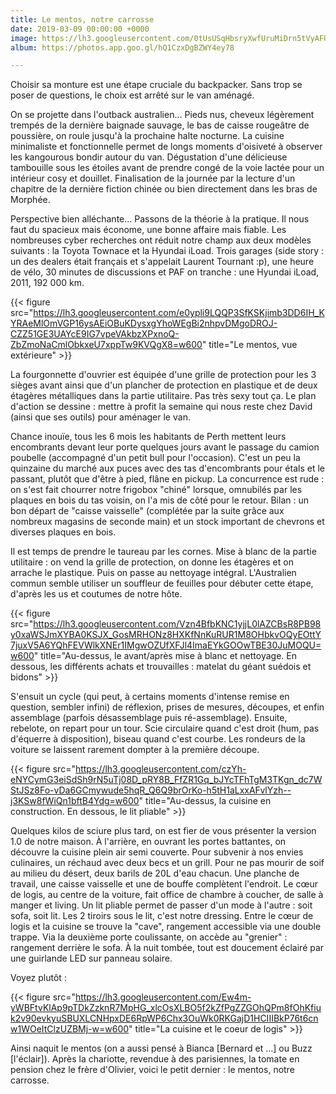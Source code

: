 ```yaml
---
title: Le mentos, notre carrosse
date: 2019-03-09 00:00:00 +0000
image: https://lh3.googleusercontent.com/0tUsUSqHbsryXwfUruMiDrn5tVyAFUzHU6wzAAirNJC3OTJmhz2BRT0L_1xcn0Wt1RYD83XuWEuIoiZucjv8XqCduNN3ZBWvRv-bs7l28rXGuxkT2XgP-bK1tHZnjPobEYej7vddu5I=w600
album: https://photos.app.goo.gl/hQ1CzxDgBZWY4ey78

---
```

Choisir sa monture est une étape cruciale du backpacker. Sans trop se poser de questions, le choix est arrêté sur le van aménagé.

On se projette dans l'outback australien... Pieds nus, cheveux légèrement trempés de la dernière baignade sauvage, le bas de caisse rougeâtre de poussière, on roule jusqu'à la prochaine halte nocturne. La cuisine minimaliste et fonctionnelle permet de longs moments d'oisiveté à observer les kangourous bondir autour du van. Dégustation d'une délicieuse tambouille sous les étoiles avant de prendre congé de la voie lactée pour un intérieur cosy et douillet. Finalisation de la journée par la lecture d'un chapitre de la dernière fiction chinée ou bien directement dans les bras de Morphée.

Perspective bien alléchante... Passons de la théorie à la pratique. Il nous faut du spacieux mais économe, une bonne affaire mais fiable. Les nombreuses cyber recherches ont réduit notre champ aux deux modèles suivants : la Toyota Townace et la Hyundai iLoad. Trois garages (side story : un des dealers était français et s'appelait Laurent Tournant :p), une heure de vélo, 30 minutes de discussions et PAF on tranche : une Hyundai iLoad, 2011, 192 000 km.

{{< figure src="https://lh3.googleusercontent.com/e0ypli9LQQP3SfKSKjimb3DD6IH_KYRAeMlOmVGP16ysAEiOBuKDysxgYhoWEgBi2nhpvDMgoDROJ-CZZ51GE3UAYcE9IG7vpeVAkbzXPxnoQ-ZbZmoNaCmlObkxeU7xppTw9KVQgX8=w600" title="Le mentos, vue extérieure" >}}

La fourgonnette d'ouvrier est équipée d'une grille de protection pour les 3 sièges avant ainsi que d'un plancher de protection en plastique et de deux étagères métalliques dans la partie utilitaire. Pas très sexy tout ça. Le plan d'action se dessine : mettre à profit la semaine qui nous reste chez David (ainsi que ses outils) pour aménager le van.

Chance inouïe, tous les 6 mois les habitants de Perth mettent leurs encombrants devant leur porte quelques jours avant le passage du camion poubelle (accompagné d'un petit bull pour l'occasion). C'est un peu la quinzaine du marché aux puces avec des tas d'encombrants pour étals et le passant, plutôt que d'être à pied, flâne en pickup. La concurrence est rude : on s'est fait chourrer notre frigobox "chiné"  lorsque, omnubilés par les plaques en bois du tas voisin, on l'a mis de côté pour le retour. Bilan : un bon départ de "caisse vaisselle" (complétée par la suite grâce aux nombreux magasins de seconde main) et un stock important de chevrons et diverses plaques en bois.

Il est temps de prendre le taureau par les cornes. Mise à blanc de la partie utilitaire : on vend la grille de protection, on donne les étagères et on arrache le plastique. Puis on passe au nettoyage intégral. L'Australien commun semble utiliser un souffleur de feuilles pour débuter cette étape, d'après les us et coutumes de notre hôte.

{{< figure src="https://lh3.googleusercontent.com/Vzn4BfbKNC1yjjL0lAZCBsR8PB98y0xaWSJmXYBA0KSJX_GosMRHONz8HXKfNnKuRUR1M8OHbkvOQyEOttY7juxV5A6YQhFEVWlkXNEr1IMgwOZUfXFJl4ImaEYkGOOwTBE30JuMOQU=w600" title="Au-dessus, le avant/après mise à blanc et nettoyage. En dessous, les différents achats et trouvailles : matelat du géant suédois et bidons" >}}

S'ensuit un cycle (qui peut, à certains moments d'intense remise en question, sembler infini) de réflexion, prises de mesures, découpes, et enfin assemblage (parfois désassemblage puis ré-assemblage). Ensuite, rebelote, on repart pour un tour. Scie circulaire quand c'est droit (hum, pas d'équerre à disposition), biseau quand c'est courbe. Les rondeurs de la voiture se laissent rarement dompter à la première découpe.

{{< figure src="https://lh3.googleusercontent.com/czYh-eNYCymG3eiSdSh9rN5uTj08D_pRY8B_FfZR1Gq_bJYcTFhTgM3TKgn_dc7WStJSz8Fo-vDa6GCmywude5hqR_Q6Q9brOrKo-h5tH1aLxxAFvlYzh--j3KSw8fWiQn1bftB4Ydg=w600" title="Au-dessus, la cuisine en construction. En dessous, le lit pliable" >}}

Quelques kilos de sciure plus tard, on est fier de vous présenter la version 1.0 de notre maison. À l'arrière, en ouvrant les portes battantes, on découvre la cuisine plein air semi couverte. Pour subvenir à nos envies culinaires, un réchaud avec deux becs et un grill. Pour ne pas mourir de soif au milieu du désert, deux barils de 20L d'eau chacun. Une planche de travail, une caisse vaisselle et une de bouffe complètent l'endroit. Le cœur de logis, au centre de la voiture, fait office de chambre à coucher, de salle à manger et living.  Un lit pliable permet de passer d'un mode à l'autre : soit sofa, soit lit. Les 2 tiroirs sous le lit, c'est notre dressing. Entre le cœur de logis et la cuisine se trouve la "cave", rangement accessible via une double trappe. Via la deuxième porte coulissante, on accède au "grenier" : rangement derrière le sofa. À la nuit tombée, tout est doucement éclairé par une guirlande LED sur panneau solaire.

Voyez plutôt :

{{< figure src="https://lh3.googleusercontent.com/Ew4m-yWBFtvKlAp9pTDkZzknR7MpHG_xlcOsXLBO5f2kZfPgZZGOhQPm8fOhKfiuk2v90evkyuSBUXLCNHpxDE6RpWP6Chx3OuWk0RKGajD1HCIIIBkP76t6cnw1WOeItClzUZBMj-w=w600" title="La cuisine et le coeur de logis" >}}

Ainsi naquit le mentos (on a aussi pensé à Bianca \[Bernard et ...\] ou Buzz \[l'éclair\]). Après la chariotte, revendue à des parisiennes, la tomate en pension chez le frère d'Olivier, voici le petit dernier : le mentos, notre carrosse.